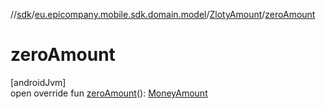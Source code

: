 //[sdk](../../../index.md)/[eu.epicompany.mobile.sdk.domain.model](../index.md)/[ZlotyAmount](index.md)/[zeroAmount](zero-amount.md)

# zeroAmount

[androidJvm]\
open override fun [zeroAmount](zero-amount.md)(): [MoneyAmount](../-money-amount/index.md)
